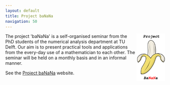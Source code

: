 ```yaml
---
layout: default
title: Project baNaNa
navigation: 50
---
```


<a href="http://projectbanana.github.io" target = "_blank"> <img align="right" src="images/banana_logo.png" height="150" /> </a>
The project 'baNaNa' is a self-organised seminar from the PhD students of the numerical analysis department at TU Delft. Our aim is to present practical tools and applications from the every-day use of a mathematician to each other. The seminar will be held on a monthly basis and in an informal manner.

See the [Project baNaNa] website.

[Project baNaNa]: http://projectbanana.github.io
